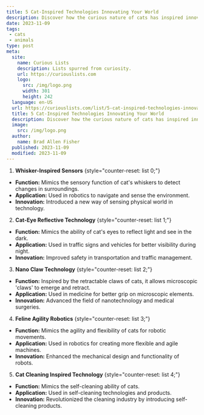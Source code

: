 ```yaml
---
title: 5 Cat-Inspired Technologies Innovating Your World
description: Discover how the curious nature of cats has inspired innovative technologies in robotics, AI, biotech, and more, transforming our world in surprising ways.
date: 2023-11-09
tags:
 - cats
 - animals
type: post
meta:
  site:
    name: Curious Lists
    description: Lists spurred from curiosity.
    url: https://curiouslists.com
    logo:
      src: /img/logo.png
      width: 301
      height: 242
  language: en-US
  url: https://curiouslists.com/list/5-cat-inspired-technologies-innovating-your-world
  title: 5 Cat-Inspired Technologies Innovating Your World
  description: Discover how the curious nature of cats has inspired innovative technologies in robotics, AI, biotech, and more, transforming our world in surprising ways.
  image:
    src: /img/logo.png
  author:
    name: Brad Allen Fisher
  published: 2023-11-09
  modified: 2023-11-09
---
```



1. **Whisker-Inspired Sensors** {style="counter-reset: list 0;"}
  - **Function:** Mimics the sensory function of cat's whiskers to detect changes in surroundings.
  - **Application:** Used in robotics to navigate and sense the environment.
  - **Innovation:** Introduced a new way of sensing physical world in technology.
  
2. **Cat-Eye Reflective Technology** {style="counter-reset: list 1;"}
  - **Function:** Mimics the ability of cat's eyes to reflect light and see in the dark.
  - **Application:** Used in traffic signs and vehicles for better visibility during night.
  - **Innovation:** Improved safety in transportation and traffic management.
  
3. **Nano Claw Technology** {style="counter-reset: list 2;"}
  - **Function:** Inspired by the retractable claws of cats, it allows microscopic 'claws' to emerge and retract.
  - **Application:** Used in medicine for better grip on microscopic elements.
  - **Innovation:** Advanced the field of nanotechnology and medical surgeries.
  
4. **Feline Agility Robotics** {style="counter-reset: list 3;"}
  - **Function:** Mimics the agility and flexibility of cats for robotic movements.
  - **Application:** Used in robotics for creating more flexible and agile machines.
  - **Innovation:** Enhanced the mechanical design and functionality of robots.
  
5. **Cat Cleaning Inspired Technology** {style="counter-reset: list 4;"}
  - **Function:** Mimics the self-cleaning ability of cats.
  - **Application:** Used in self-cleaning technologies and products.
  - **Innovation:** Revolutionized the cleaning industry by introducing self-cleaning products.